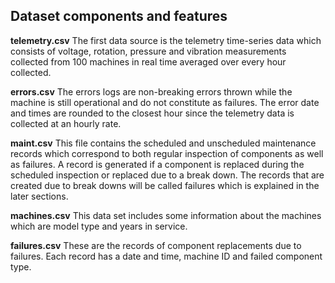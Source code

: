 ## Dataset components and features

**telemetry.csv** The first data source is the telemetry time-series data which consists of voltage, rotation, pressure and vibration measurements collected from 100 machines in real time averaged over every hour collected.

**errors.csv** The errors logs are non-breaking errors thrown while the machine is still operational and do not constitute as failures. The error date and times are rounded to the closest hour since the telemetry data is collected at an hourly rate.

**maint.csv** This file contains the scheduled and unscheduled maintenance records which correspond to both regular inspection of components as well as failures. A record is generated if a component is replaced during the scheduled inspection or replaced due to a break down. The records that are created due to break downs will be called failures which is explained in the later sections.

**machines.csv** This data set includes some information about the machines which are model type and years in service.

**failures.csv** These are the records of component replacements due to failures. Each record has a date and time, machine ID and failed component type.